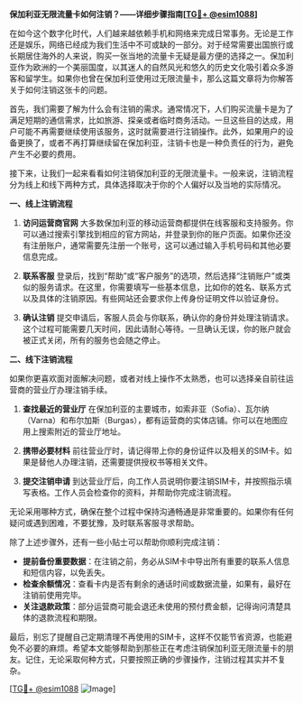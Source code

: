 **保加利亚无限流量卡如何注销？——详细步骤指南[[TG💪+ @esim1088](https://t.me/s/esim1088)]**

在如今这个数字化时代，人们越来越依赖手机和网络来完成日常事务。无论是工作还是娱乐，网络已经成为我们生活中不可或缺的一部分。对于经常需要出国旅行或长期居住海外的人来说，购买一张当地的流量卡无疑是最方便的选择之一。保加利亚作为欧洲的一个美丽国度，以其迷人的自然风光和悠久的历史文化吸引着众多游客和留学生。如果你也曾在保加利亚使用过无限流量卡，那么这篇文章将为你解答关于如何注销这张卡的问题。

首先，我们需要了解为什么会有注销的需求。通常情况下，人们购买流量卡是为了满足短期的通信需求，比如旅游、探亲或者临时商务活动。一旦这些目的达成，用户可能不再需要继续使用该服务，这时就需要进行注销操作。此外，如果用户的设备更换了，或者不再打算继续留在保加利亚，注销卡也是一种负责任的行为，避免产生不必要的费用。

接下来，让我们一起来看看如何注销保加利亚的无限流量卡。一般来说，注销流程分为线上和线下两种方式，具体选择取决于你的个人偏好以及当地的实际情况。

**一、线上注销流程**

1. **访问运营商官网**
   大多数保加利亚的移动运营商都提供在线客服和支持服务。你可以通过搜索引擎找到相应的官方网站，并登录到你的账户页面。如果你还没有注册账户，通常需要先注册一个账号，这可以通过输入手机号码和其他必要信息完成。

2. **联系客服**
   登录后，找到“帮助”或“客户服务”的选项，然后选择“注销账户”或类似的服务请求。在这里，你需要填写一些基本信息，比如你的姓名、联系方式以及具体的注销原因。有些网站还会要求你上传身份证明文件以验证身份。

3. **确认注销**
   提交申请后，客服人员会与你联系，确认你的身份并处理注销请求。这个过程可能需要几天时间，因此请耐心等待。一旦确认无误，你的账户就会被正式关闭，所有的服务也会随之停止。

**二、线下注销流程**

如果你更喜欢面对面解决问题，或者对线上操作不太熟悉，也可以选择亲自前往运营商的营业厅办理注销手续。

1. **查找最近的营业厅**
   在保加利亚的主要城市，如索非亚（Sofia）、瓦尔纳（Varna）和布尔加斯（Burgas），都有运营商的实体店铺。你可以在地图应用上搜索附近的营业厅地址。

2. **携带必要材料**
   前往营业厅时，请记得带上你的身份证件以及相关的SIM卡。如果是替他人办理注销，还需要提供授权书等相关文件。

3. **提交注销申请**
   到达营业厅后，向工作人员说明你要注销SIM卡，并按照指示填写表格。工作人员会检查你的资料，并帮助你完成注销流程。

无论采用哪种方式，确保在整个过程中保持沟通畅通是非常重要的。如果你有任何疑问或遇到困难，不要犹豫，及时联系客服寻求帮助。

除了上述步骤外，还有一些小贴士可以帮助你顺利完成注销：

- **提前备份重要数据**：在注销之前，务必从SIM卡中导出所有重要的联系人信息和短信内容，以免丢失。
- **检查余额情况**：查看卡内是否有剩余的通话时间或数据流量，如果有，最好在注销前使用完毕。
- **关注退款政策**：部分运营商可能会退还未使用的预付费金额，记得询问清楚具体的退款流程和期限。

最后，别忘了提醒自己定期清理不再使用的SIM卡，这样不仅能节省资源，也能避免不必要的麻烦。希望本文能够帮助到那些正在考虑注销保加利亚无限流量卡的朋友。记住，无论采取何种方式，只要按照正确的步骤操作，注销过程其实并不复杂。

[[TG💪+ @esim1088](https://t.me/s/esim1088) ![Image](https://i.postimg.cc/4NQfJmqS/Snipaste-2025-05-13-00-14-12.png)]
